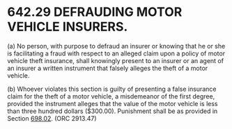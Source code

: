 642.29 DEFRAUDING MOTOR VEHICLE INSURERS.
=========================================

​(a) No person, with purpose to defraud an insurer or knowing that he or
she is facilitating a fraud with respect to an alleged claim upon a
policy of motor vehicle theft insurance, shall knowingly present to an
insurer or an agent of an insurer a written instrument that falsely
alleges the theft of a motor vehicle.

​(b) Whoever violates this section is guilty of presenting a false
insurance claim for the theft of a motor vehicle, a misdemeanor of the
first degree, provided the instrument alleges that the value of the
motor vehicle is less than three hundred dollars (\$300.00). Punishment
shall be as provided in Section [698.02](38e2f631.html). (ORC 2913.47)
